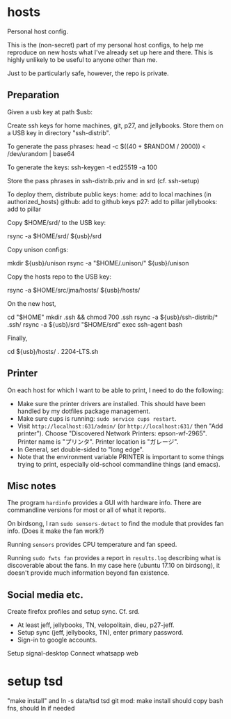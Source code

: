 # hosts

Personal host config.

This is the (non-secret) part of my personal host configs, to help me
reproduce on new hosts what I've already set up here and there.  This
is highly unlikely to be useful to anyone other than me.

Just to be particularly safe, however, the repo is private.

## Preparation

Given a usb key at path $usb:

Create ssh keys for home machines, git, p27, and jellybooks.  Store
them on a USB key in directory "ssh-distrib".

  To generate the pass phrases:
    head -c $((40 + $RANDOM / 2000)) < /dev/urandom | base64

  To generate the keys:
    ssh-keygen -t ed25519 -a 100

  Store the pass phrases in ssh-distrib.priv and in srd
  (cf. ssh-setup)

  To deploy them, distribute public keys:
    home: add to local machines (in authorized_hosts)
    github: add to github keys
    p27: add to pillar
    jellybooks: add to pillar

Copy $HOME/srd/ to the USB key:

  rsync -a $HOME/srd/ ${usb}/srd

Copy unison configs:

  mkdir ${usb}/unison
  rsync -a "$HOME/.unison/" ${usb}/unison

Copy the hosts repo to the USB key:

  rsync -a $HOME/src/jma/hosts/ ${usb}/hosts/

On the new host,

  cd "$HOME"
  mkdir .ssh && chmod 700 .ssh
  rsync -a ${usb}/ssh-distrib/* .ssh/
  rsync -a ${usb}/srd "$HOME/srd"
  exec ssh-agent bash

Finally,

  cd ${usb}/hosts/
  . 2204-LTS.sh


## Printer

On each host for which I want to be able to print, I need to do the following:

* Make sure the printer drivers are installed.  This should have been
  handled by my dotfiles package management.
* Make sure cups is running: `sudo service cups restart`.
* Visit `http://localhost:631/admin/` (or `http://localhost:631/` then
  "Add printer").  Choose "Discovered Network Printers: epson-wf-2965".
  Printer name is "プリンタ".
  Printer location is "ガレージ".
* In General, set double-sided to "long edge".
* Note that the environment variable PRINTER is important to some
  things trying to print, especially old-school commandline things
  (and emacs).

## Misc notes

The program `hardinfo` provides a GUI with hardware info.  There are
commandline versions for most or all of what it reports.

On birdsong, I ran `sudo sensors-detect` to find the module that
provides fan info.  (Does it make the fan work?)

Running `sensors` provides CPU temperature and fan speed.

Running `sudo fwts fan` provides a report in `results.log` describing
what is discoverable about the fans.  In my case here (ubuntu 17.10 on
birdsong), it doesn't provide much information beyond fan existence.

## Social media etc.

Create firefox profiles and setup sync.  Cf. srd.
  * At least jeff, jellybooks, TN, velopolitain, dieu, p27-jeff.
  * Setup sync (jeff, jellybooks, TN), enter primary password.
  * Sign-in to google accounts.

Setup signal-desktop
Connect whatsapp web

# setup tsd
  "make install" and ln -s data/tsd tsd
  git mod: make install should copy bash fns, should ln if needed
